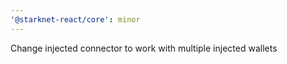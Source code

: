 ```yaml
---
'@starknet-react/core': minor
---
```


Change injected connector to work with multiple injected wallets
